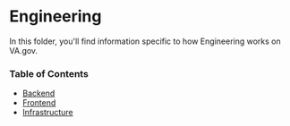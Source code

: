 # Engineering
In this folder, you'll find information specific to how Engineering works on VA.gov.

### Table of Contents
- [Backend](./Backend/README.md)
- [Frontend](./Frontend/README.md)
- [Infrastructure](./Infrastructure/README.md)
